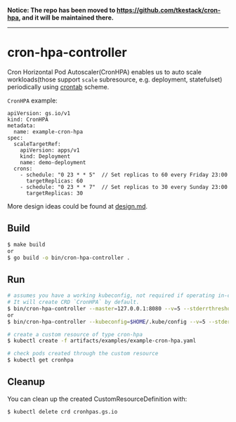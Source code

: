 **Notice: The repo has been moved to https://github.com/tkestack/cron-hpa, and it will be maintained there.**

-----------

# cron-hpa-controller

Cron Horizontal Pod Autoscaler(CronHPA) enables us to auto scale workloads(those support `scale` subresource, e.g. deployment, statefulset) periodically using [crontab](https://en.wikipedia.org/wiki/Cron) scheme.


`CronHPA` example:

```
apiVersion: gs.io/v1
kind: CronHPA
metadata:
  name: example-cron-hpa
spec:
  scaleTargetRef:
    apiVersion: apps/v1
    kind: Deployment
    name: demo-deployment
  crons:
    - schedule: "0 23 * * 5"  // Set replicas to 60 every Friday 23:00
      targetReplicas: 60
    - schedule: "0 23 * * 7"  // Set replicas to 30 every Sunday 23:00
      targetReplicas: 30
```

More design ideas could be found at [design.md](./design.md).

## Build

``` sh
$ make build
or
$ go build -o bin/cron-hpa-controller .
```

## Run

```sh
# assumes you have a working kubeconfig, not required if operating in-cluster
# It will create CRD `CronHPA` by default.
$ bin/cron-hpa-controller --master=127.0.0.1:8080 --v=5 --stderrthreshold=0   // Assume 127.0.0.1:8080 is k8s master ip:port
or
$ bin/cron-hpa-controller --kubeconfig=$HOME/.kube/config --v=5 --stderrthreshold=0

# create a custom resource of type cron-hpa
$ kubectl create -f artifacts/examples/example-cron-hpa.yaml

# check pods created through the custom resource
$ kubectl get cronhpa
```

## Cleanup

You can clean up the created CustomResourceDefinition with:

    $ kubectl delete crd cronhpas.gs.io
